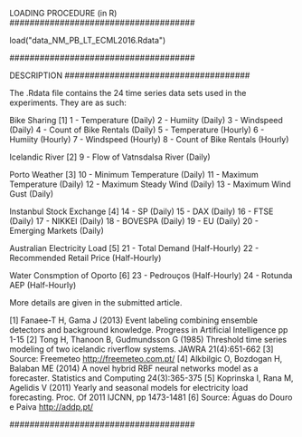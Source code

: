 LOADING PROCEDURE (in R)
#####################################

load("data_NM_PB_LT_ECML2016.Rdata")

#####################################

DESCRIPTION
#####################################

The .Rdata file contains the 24 time series data sets used in the experiments.
They are as such:

Bike Sharing [1]
1 - Temperature (Daily)
2 - Humiity (Daily)
3 - Windspeed (Daily)
4 - Count of Bike Rentals (Daily)
5 - Temperature (Hourly)
6 - Humiity (Hourly)
7 - Windspeed (Hourly)
8 - Count of Bike Rentals (Hourly)

Icelandic River [2]
9 - Flow of Vatnsdalsa River (Daily)

Porto Weather [3]
10 - Minimum Temperature (Daily)
11 - Maximum Temperature (Daily)
12 - Maximum Steady Wind (Daily)
13 - Maximum Wind Gust (Daily)

Instanbul Stock Exchange [4]
14 - SP (Daily)
15 - DAX (Daily)
16 - FTSE (Daily)
17 - NIKKEI (Daily)
18 - BOVESPA (Daily)
19 - EU (Daily)
20 - Emerging Markets (Daily)

Australian Electricity Load [5]
21 - Total Demand (Half-Hourly)
22 - Recommended Retail Price (Half-Hourly)

Water Consmption of Oporto [6]
23 - Pedrouços (Half-Hourly)
24 - Rotunda AEP (Half-Hourly)

More details are given in the submitted article.

[1] Fanaee-T H, Gama J (2013) Event labeling combining ensemble detectors and background knowledge. Progress in Artificial Intelligence pp 1-15
[2] Tong H, Thanoon B, Gudmundsson G (1985) Threshold time series modeling of two icelandic riverflow systems. JAWRA 21(4):651-662
[3] Source: Freemeteo http://freemeteo.com.pt/
[4] Alkbilgic O, Bozdogan H, Balaban ME (2014) A novel hybrid RBF neural networks model as a forecaster. Statistics and Computing 24(3):365-375
[5] Koprinska I, Rana M, Agelidis V (2011) Yearly and seasonal models for electricity load forecasting. Proc. Of 2011 IJCNN, pp 1473-1481
[6] Source: Águas do Douro e Paiva http://addp.pt/

#####################################
